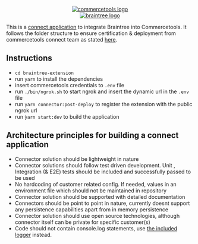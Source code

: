 <p align="center">
  <a href="https://commercetools.com/">
    <img alt="commercetools logo" src="https://unpkg.com/@commercetools-frontend/assets/logos/commercetools_primary-logo_horizontal_RGB.png">
  </a><br>
  <a href="https://www.braintreepayments.com/">
    <img alt="braintree logo" src="https://www.braintreepayments.com/images/braintree-logo-black.png">
  </a><br>
</p>

This is a [connect application](https://marketplace.commercetools.com/) to integrate Braintree into Commercetools.
It follows the folder structure to ensure certification & deployment from commercetools connect team as stated [here](https://github.com/commercetools/connect-application-kit#readme).

## Instructions

* `cd braintree-extension`
* run `yarn` to install the dependencies 
* insert commercetools credentials to `.env` file
* run `./bin/ngrok.sh` to start ngrok and insert the dynamic url in the `.env` file
* run `yarn connector:post-deploy` to register the extension with the public ngrok url
* run `ỳarn start:dev` to build the application

## Architecture principles for building a connect application 

* Connector solution should be lightweight in nature
* Connector solutions should follow test driven development. Unit , Integration (& E2E) tests should be included and successfully passed to be used
* No hardcoding of customer related config. If needed, values in an environment file which should not be maintained in repository
* Connector solution should be supported with detailed documentation
* Connectors should be point to point in nature, currently doesnt support any persistence capabilities apart from in memory persistence
* Connector solution should use open source technologies, although connector itself can be private for specific customer(s)
* Code should not contain console.log statements, use [the included logger](https://github.com/commercetools/merchant-center-application-kit/tree/main/packages-backend/loggers#readme) instead.

